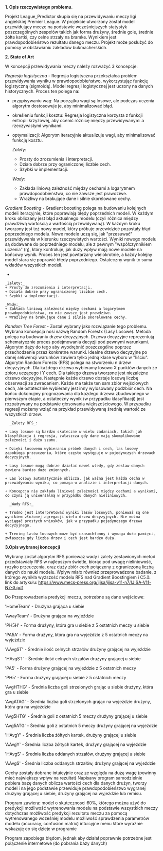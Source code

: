 **1. Opis rzeczywistego problemu.**

Projekt League_Predictor skupia się na przewidywaniu meczy ligi angielskiej Premier League. W projekcie utworzony został model przewidujący mecze na podstawie wcześniejszych
statystyk poszczególnych zespołów takich jak forma drużyny, średnie gole, średnie żółte kartki, czy celne strzały na bramke. Wynikiem jest prawdopodobieństwo rezultatu danego meczu. 
Projekt może posłużyć do pomocy w obstawianiu zakładów bukmacherskich.

**2. State of Art**

W koncepcji przewidywania meczy należy rozważyć 3 koncepcje:

_Regresja logistyczna_ - Regresja logistyczna przekształca problem przewidywania wyniku w prawdopodobieństwo, wykorzystując funkcję logistyczną (sigmoidę).
Model regresji logistycznej jest uczony na danych historycznych. Proces ten polega na:

+ przypisywaniu wag: Na początku wagi są losowe, ale podczas uczenia algorytm dostosowuje je, aby minimalizować błąd.

+ określeniu funkcji kosztu: Regresja logistyczna korzysta z funkcji entropii krzyżowej, aby ocenić różnicę między przewidywanymi a rzeczywistymi wynikami.

+ optymalizacji: Algorytm iteracyjnie aktualizuje wagi, aby minimalizować funkcję kosztu.

    _Zalety:_ 
    + Prosty do zrozumienia i interpretacji.
    + Działa dobrze przy ograniczonej liczbie cech.
    + Szybki w implementacji.

    _Wady:_
    + Zakłada liniową zależność między cechami a logarytmem prawdopodobieństwa, co nie zawsze jest prawdziwe.
    + Wrażliwy na brakujące dane i silnie skorelowane cechy.

_Gradient Boosting_ - Gradient boosting polega na budowaniu kolejnych modeli iteracyjnie, które poprawiają błędy poprzednich modeli.
W każdym kroku obliczany jest błąd aktualnego modelu (czyli różnica między prawdziwą wartością a wartością przewidywaną).
W każdym kroku tworzony jest też nowy model, który próbuje przewidzieć pozostały błąd poprzedniego modelu.
Nowe modele uczą się, jak "przesuwać" przewidywania w kierunku rzeczywistych wartości.
Wyniki nowego modelu są dodawane do poprzedniego modelu, ale z pewnym "współczynnikiem uczenia" (η), który kontroluje, jak duży wpływ mają nowe modele na końcowy wynik.
Proces ten jest powtarzany wielokrotnie, a każdy kolejny model stara się poprawić błędy poprzedniego.
Ostateczny wynik to suma wkładów wszystkich modeli.


+ 

    _Zalety:_ 
    + Prosty do zrozumienia i interpretacji.
    + Działa dobrze przy ograniczonej liczbie cech.
    + Szybki w implementacji.

    _Wady:_
    + Zakłada liniową zależność między cechami a logarytmem prawdopodobieństwa, co nie zawsze jest prawdziwe.
    + Wrażliwy na brakujące dane i silnie skorelowane cechy.




_Random Tree Forest_ - Został wybrany jako rozwiązanie tego problemu.
Wybrana koncepcja nosi nazwę Random Forestx (Lasy Losowe). Metoda polega na budowaniu drzew decyzyjnych. Drzewa decyzyjne reprezentują schematycznie proces podejmowania decyzji
pod pewnymi warunkami. Algorytm dąży do tego aby wyodrębnić poszczególne poprzez przechodzenie przez konkretne warunki. Idealne drzewo decyzyjne po danej sekwencji warunków
zawiera tylko jedną klase wyboru w "liściu". Algorytm Random Forests (RFS) polega na stworzeniu n drzew decyzyjnych. Dla każdego drzewa wybieramy losowo X punktów danych
ze zbioru uczącego i Y cech. Dla takiego drzewa tworzone jest niezależne drzewo decyzyjne. Następnie każde drzewo dostaje losową liczbę obserwacji ze zwracaniem. 
Każde ma także ten sam zbiór wejściowych cech, ale ostatecznie wybierany jest inny wylosowany podzbiór cech. Na końcu dokonujmy prognozowania dla każdego drzewa zbudowanego
w pierwszym etapie, a ostateczny wynik (w przypadku klasyfikacji) jest rozpatrywany na podstawie głosowania większościowego. W przypadku regresji możemy wziąć na przykład
przewidywaną średnią wartość ze wszystkich drzew.

      _Zalety RFS_:

    + Lasy losowe są bardzo skuteczne w wielu zadaniach, takich jak klasyfikacja i regresja, zwłaszcza gdy dane mają skomplikowane zależności i dużo szumu.

    + Dzięki losowemu wybieraniu próbek danych i cech, las losowy zapobiega przeuczeniu, które często występuje w pojedynczych drzewach decyzyjnych.

    + Lasy losowe mogą dobrze działać nawet wtedy, gdy zestaw danych zawiera bardzo dużo zmiennych.

    + Las losowy automatycznie oblicza, jak ważna jest każda cecha w przewidywaniu wyniku, co pomaga w analizie i interpretacji danych.

    + Koncepcja nie zakłada liniowej zależności między cechami a wynikami, co czyni ją uniwersalną w przypadku danych nieliniowych.

      _Wady RFS:_

    + Trudno jest interpretować wyniki lasów losowych, ponieważ są one wynikiem złożonej agregacji wielu drzew decyzyjnych. Nie można wyciągać prostych wniosków, jak w przypadku pojedynczego drzewa decyzyjnego.

    + Trening lasów losowych może być czasochłonny i wymaga dużo pamięci, zwłaszcza gdy liczba drzew i cech jest bardzo duża.


**3.Opis wybranej koncepcji**

Wybrany został algorytm RFS ponieważ wady i zalety zestawionych metod przedstawiały RFS w najlepszym świetle,
biorąc pod uwagę nieliniowość, ryzyko przeuczenia, oraz duży zbiór cech połączony z ograniczoną liczbą danych do nauki modelu.
Wpływ miało również przeprowadzone badanie, z którego wynikła wyższość modelu RFS nad Gradient Boostingiem i C5.0. 
link do artykułu: https://www.mecs-press.org/ijisa/ijisa-v11-n7/IJISA-V11-N7-3.pdf


Do Przeprowadzenia predykcji meczu, potrzebne są dane wejściowe:

'HomeTeam' - Drużyna grająca u siebie

'AwayTeam' - Drużyna grająca na wyjeździe

'PH5H' - Forma drużyny, która gra u siebie z 5 ostatnich meczy u siebie

'PA5A' - Forma drużyny, która gra na wyjeździe z 5 ostatnich meczy na wyjeździe

'AAvgST' - Średnie ilość celnych strzałów drużyny grającej na wyjeździe

'HAvgST' - Średnie ilość celnych strzałów drużyny grającej u siebie

'PA5' - Forma drużyny grającej na wyjeździe z 5 ostatnich meczy

'PH5' - Forma drużyny grającej u siebie z 5 ostatnich meczy

'AvgHTHG' - Średnia liczba goli strzelonych grając u siebie drużyny, która gra u siebie

'AvgATAG' - Średnia liczba goli strzelonych grając na wyjeździe drużyny, która gra na wyjeździe

'Avg5HTG' - Średnia goli z ostatnich 5 meczy drużyny grającej u siebie

'Avg5ATG' - Średnia goli z ostatnich 5 meczy drużyny grającej na wyjeździe

'HAvgY' - Średnia liczba żółtych kartek, drużyny grającej u siebie

'AAvgY' - Średnia liczba żółtych kartek, drużyny grającej na wyjeździe

'HAvgS' - Średnia liczba oddanych strzałów, drużyny grającej u siebie

'AAvgS' - Średnia liczba oddanych strzałów, drużyny grającej na wyjeździe

Cechy zostały dobrane intuicyjnie oraz ze względu na dużą wagę (powinny mieć największy wpływ na rezultat)
Napisany program samodzielnie pobiera bazę danych oblicza wartości cech dla danych drużyn, tworzy model i na jego podstawie przewiduje
prawdopodobieństwo wygranej drużyny grającej u siebie, drużyny grającej na wyjeździe lub remisu.

Program zawiera:
model o skuteczności 60%, którego można użyć do predykcji
możliwość wytrenowania modelu na podstawie wszystkich meczy dotychczas
możliwość predykcji rezultatu meczu za pomocą wytrenowanego wcześniej modelu
możliwość sprawdzenia parametrów modelu (accuracy, confusion matrix)
intuicyjne menu które wyraźnie wskazuję co się dzieje w programie

Program zapobiega błędom, jednak aby działał poprawnie potrzebne jest połączenie internetowe (do pobrania bazy danych)

